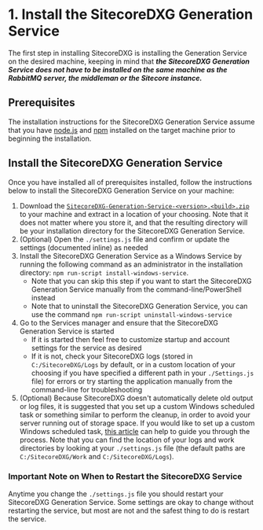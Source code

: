 # 1. Install the SitecoreDXG Generation Service

The first step in installing SitecoreDXG is installing the Generation Service on the desired machine, keeping in mind that _**the SitecoreDXG Generation Service does not have to be installed on the same machine as the RabbitMQ server, the middleman or the Sitecore instance.**_

## Prerequisites

The installation instructions for the SitecoreDXG Generation Service assume that you have [node.js](https://nodejs.org/en/) and [npm](https://www.npmjs.com/) installed on the target machine prior to beginning the installation.

## Install the SitecoreDXG Generation Service

Once you have installed all of prerequisites installed, follow the instructions below to install the SitecoreDXG Generation Service on your machine:

1. Download the [`SitecoreDXG-Generation-Service-<version>.<build>.zip`](../../downloads.md) to your machine and extract in a location of your choosing. Note that it does not matter where you store it, and that the resulting directory will be your installation directory for the SitecoreDXG Generation Service.
2. \(Optional\) Open the `./settings.js` file and confirm or update the settings \(documented inline\) as needed
3. Install the SitecoreDXG Generation Service as a Windows Service by running the following command as an administrator in the installation directory: `npm run-script install-windows-service`.
   * Note that you can skip this step if you want to start the SitecoreDXG Generation Service manually from the command-line/PowerShell instead
   * Note that to uninstall the SitecoreDXG Generation Service, you can use the command `npm run-script uninstall-windows-service`
4. Go to the Services manager and ensure that the SitecoreDXG Generation Service is started
   * If it is started then feel free to customize startup and account settings for the service as desired
   * If it is not, check your SitecoreDXG logs \(stored in `C:/SitecoreDXG/Logs` by default, or in a custom location of your choosing if you have specified a different path in your `./Settings.js` file\) for errors or try starting the application manually from the command-line for troubleshooting
5. \(Optional\) Because SitecoreDXG doesn't automatically delete old output or log files, it is suggested that you set up a custom Windows scheduled task or something similar to perform the cleanup, in order to avoid your server running out of storage space. If you would like to set up a custom Windows scheduled task, [this article](https://jackworthen.com/2018/03/15/creating-a-scheduled-task-to-automatically-delete-files-older-than-x-in-windows/) can help to guide you through the process. Note that you can find the location of your logs and work directories by looking at your `./settings.js` file \(the default paths are `C:/SitecoreDXG/Work` and `C:/SitecoreDXG/Logs`\).

### Important Note on When to Restart the SitecoreDXG Service

Anytime you change the `./settings.js` file you should restart your SitecoreDXG Generation Service. Some settings are okay to change without restarting the service, but most are not and the safest thing to do is restart the service.

